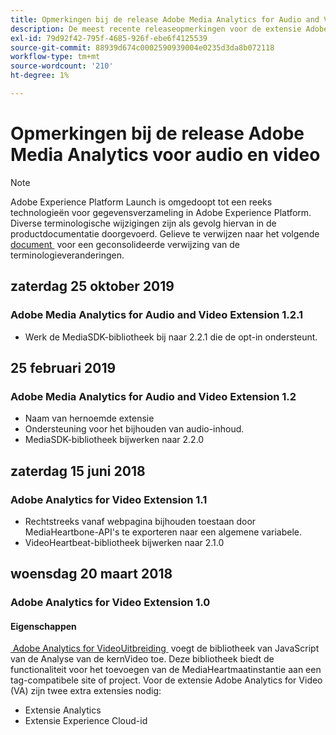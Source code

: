 ```yaml
---
title: Opmerkingen bij de release Adobe Media Analytics for Audio and Video Extension
description: De meest recente releaseopmerkingen voor de extensie Adobe Media Analytics for Audio and Video in Adobe Experience Platform.
exl-id: 79d92f42-795f-4685-926f-ebe6f4125539
source-git-commit: 88939d674c0002590939004e0235d3da8b072118
workflow-type: tm+mt
source-wordcount: '210'
ht-degree: 1%

---
```


# Opmerkingen bij de release Adobe Media Analytics voor audio en video

>[!NOTE]
>
>Adobe Experience Platform Launch is omgedoopt tot een reeks technologieën voor gegevensverzameling in Adobe Experience Platform. Diverse terminologische wijzigingen zijn als gevolg hiervan in de productdocumentatie doorgevoerd. Gelieve te verwijzen naar het volgende [&#x200B; document &#x200B;](../../../term-updates.md) voor een geconsolideerde verwijzing van de terminologieveranderingen.

## zaterdag 25 oktober 2019

### Adobe Media Analytics for Audio and Video Extension 1.2.1

* Werk de MediaSDK-bibliotheek bij naar 2.2.1 die de opt-in ondersteunt.

## 25 februari 2019

### Adobe Media Analytics for Audio and Video Extension 1.2

* Naam van hernoemde extensie
* Ondersteuning voor het bijhouden van audio-inhoud.
* MediaSDK-bibliotheek bijwerken naar 2.2.0

## zaterdag 15 juni 2018

### Adobe Analytics for Video Extension 1.1

* Rechtstreeks vanaf webpagina bijhouden toestaan door MediaHeartbone-API&#39;s te exporteren naar een algemene variabele.
* VideoHeartbeat-bibliotheek bijwerken naar 2.1.0

## woensdag 20 maart 2018

### Adobe Analytics for Video Extension 1.0

#### **Eigenschappen**

[&#x200B; Adobe Analytics for VideoUitbreiding &#x200B;](../media-analytics/overview.md) voegt de bibliotheek van JavaScript van de Analyse van de kernVideo toe. Deze bibliotheek biedt de functionaliteit voor het toevoegen van de MediaHeartmaatinstantie aan een tag-compatibele site of project. Voor de extensie Adobe Analytics for Video (VA) zijn twee extra extensies nodig:

* Extensie Analytics
* Extensie Experience Cloud-id
